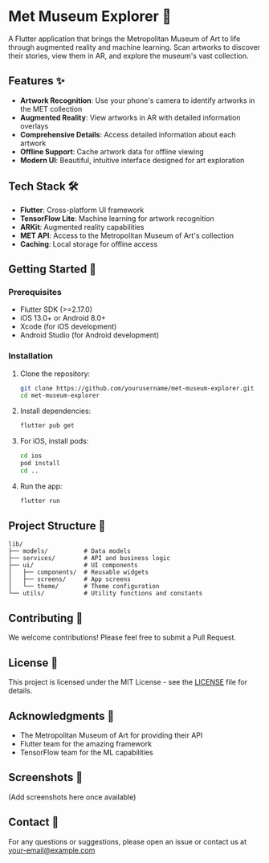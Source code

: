 # Met Museum Explorer 🎨

A Flutter application that brings the Metropolitan Museum of Art to life through augmented reality and machine learning. Scan artworks to discover their stories, view them in AR, and explore the museum's vast collection.

## Features ✨

- **Artwork Recognition**: Use your phone's camera to identify artworks in the MET collection
- **Augmented Reality**: View artworks in AR with detailed information overlays
- **Comprehensive Details**: Access detailed information about each artwork
- **Offline Support**: Cache artwork data for offline viewing
- **Modern UI**: Beautiful, intuitive interface designed for art exploration

## Tech Stack 🛠️

- **Flutter**: Cross-platform UI framework
- **TensorFlow Lite**: Machine learning for artwork recognition
- **ARKit**: Augmented reality capabilities
- **MET API**: Access to the Metropolitan Museum of Art's collection
- **Caching**: Local storage for offline access

## Getting Started 🚀

### Prerequisites

- Flutter SDK (>=2.17.0)
- iOS 13.0+ or Android 8.0+
- Xcode (for iOS development)
- Android Studio (for Android development)

### Installation

1. Clone the repository:
   ```bash
   git clone https://github.com/yourusername/met-museum-explorer.git
   cd met-museum-explorer
   ```

2. Install dependencies:
   ```bash
   flutter pub get
   ```

3. For iOS, install pods:
   ```bash
   cd ios
   pod install
   cd ..
   ```

4. Run the app:
   ```bash
   flutter run
   ```

## Project Structure 📁

```
lib/
├── models/          # Data models
├── services/        # API and business logic
├── ui/              # UI components
│   ├── components/  # Reusable widgets
│   ├── screens/     # App screens
│   └── theme/       # Theme configuration
└── utils/           # Utility functions and constants
```

## Contributing 🤝

We welcome contributions! Please feel free to submit a Pull Request.

## License 📄

This project is licensed under the MIT License - see the [LICENSE](LICENSE) file for details.

## Acknowledgments 🙏

- The Metropolitan Museum of Art for providing their API
- Flutter team for the amazing framework
- TensorFlow team for the ML capabilities

## Screenshots 📱

(Add screenshots here once available)

## Contact 📧

For any questions or suggestions, please open an issue or contact us at [your-email@example.com](mailto:your-email@example.com)
